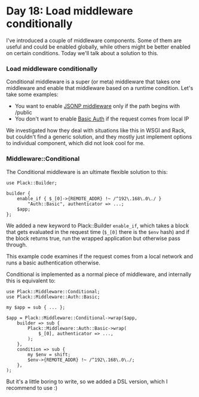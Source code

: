 # Day 18: Load middleware conditionally

I've introduced a couple of middleware components. Some of them are useful and could be enabled globally, while others might be better enabled on certain conditions. Today we'll talk about a solution to this.

### Load middleware conditionally

Conditional middleware is a super (or meta) middleware that takes one middleware and enable that middleware based on a runtime condition. Let's take some examples:

* You want to enable [JSONP middleware][1] only if the path begins with /public
* You don't want to enable [Basic Auth][2] if the request comes from local IP

We investigated how they deal with situations like this in WSGI and Rack, but couldn't find a generic solution, and they mostly just implement options to individual component, which did not look cool for me.

### Middleware::Conditional

The Conditional middleware is an ultimate flexible solution to this:

```
use Plack::Builder;

builder {
    enable_if { $_[0]->{REMOTE_ADDR} !~ /^192\.168\.0\./ }
        "Auth::Basic", authenticator => ...;
    $app;
};
```

We added a new keyword to Plack::Builder `enable_if`, which takes a block that gets evaluated in the request time (`$_[0]` there is the `$env` hash) and if the block returns true, run the wrapped application but otherwise pass through.

This example code examines if the request comes from a local network and runs a basic authentication otherwise.

Conditional is implemented as a normal piece of middleware, and internally this is equivalent to:

```
use Plack::Middleware::Conditional;
use Plack::Middleware::Auth::Basic;

my $app = sub { ... };

$app = Plack::Middleware::Conditional->wrap($app,
    builder => sub {
        Plack::Middleware::Auth::Basic->wrap(
            $_[0], authenticator => ...,
        );
    },
    condition => sub {
        my $env = shift;
        $env->{REMOTE_ADDR} !~ /^192\.168\.0\./;
    },
);
```

But it's a little boring to write, so we added a DSL version, which I recommend to use :)

  [1]: http://advent.plackperl.org/2009/12/day-16-adding-jsonp-support-to-your-app.html
  [2]: http://advent.plackperl.org/2009/12/day-15-authenticate-your-app-with-middleware.html
